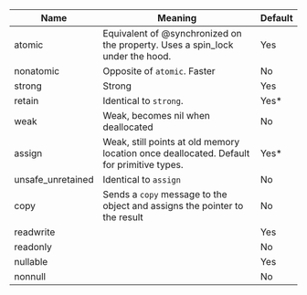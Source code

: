 

|  Name             |       Meaning                                                                                                              | Default |
|-------------------|----------------------------------------------------------------------------------------------------------------------------|---------|
| atomic	        | Equivalent of @synchronized on the property. Uses a spin_lock under the hood.                                              |   Yes   |
| nonatomic         | Opposite of `atomic`. Faster                                                                                               |   No    |
| strong            | Strong                                                                                                                     |   Yes   |
| retain            | Identical to `strong`.                                                                                                     |   Yes*  |
| weak              | Weak, becomes nil when deallocated                                                                                         |   No    |
| assign            | Weak, still points at old memory location once deallocated. Default for primitive types.                                   |   Yes*  |
| unsafe_unretained | Identical to `assign`                                                                                                      |   No    |
| copy              | Sends a `copy` message to the object and assigns the pointer to the result                                                 |   No    |
| readwrite         |                                                                                                                            |   Yes   |
| readonly          |                                                                                                                            |   No    |
| nullable          |                                                                                                                            |   Yes   |
| nonnull           |                                                                                                                            |   No    |